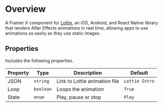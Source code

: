 # Overview

A Framer X component for [Lottie](https://airbnb.design/lottie/), an iOS, Android, and React Native library that renders After Effects animations in real time, allowing apps to use animations as easily as they use static images.

## Properties

Includes the following properties.

Property | Type | Description | Default
-- | -- | -- | --
JSON | `string` | Link to Lottie animation file | `Lottie Intro`
Loop | `boolean` | Loops the animation | `True`
State | `enum` | Play, pause or stop | `Play`
